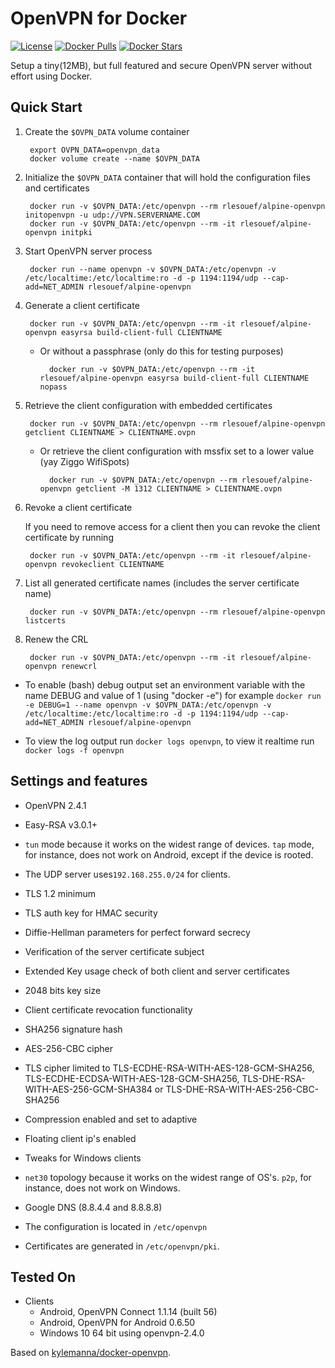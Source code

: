 # OpenVPN for Docker

[![License](https://img.shields.io/badge/license-MIT-blue.svg)](https://raw.githubusercontent.com/chadoe/docker-openvpn/master/LICENSE)
[![Docker Pulls](https://img.shields.io/docker/pulls/martin/openvpn.svg)](https://hub.docker.com/r/martin/openvpn/)
[![Docker Stars](https://img.shields.io/docker/stars/martin/openvpn.svg)](https://hub.docker.com/r/martin/openvpn/)


Setup a tiny(12MB), but full featured and secure OpenVPN server without effort using Docker.

## Quick Start

1. Create the `$OVPN_DATA` volume container 

        export OVPN_DATA=openvpn_data
        docker volume create --name $OVPN_DATA

2. Initialize the `$OVPN_DATA` container that will hold the configuration files and certificates

        docker run -v $OVPN_DATA:/etc/openvpn --rm rlesouef/alpine-openvpn initopenvpn -u udp://VPN.SERVERNAME.COM
        docker run -v $OVPN_DATA:/etc/openvpn --rm -it rlesouef/alpine-openvpn initpki

3. Start OpenVPN server process

        docker run --name openvpn -v $OVPN_DATA:/etc/openvpn -v /etc/localtime:/etc/localtime:ro -d -p 1194:1194/udp --cap-add=NET_ADMIN rlesouef/alpine-openvpn

4. Generate a client certificate

        docker run -v $OVPN_DATA:/etc/openvpn --rm -it rlesouef/alpine-openvpn easyrsa build-client-full CLIENTNAME

    - Or without a passphrase (only do this for testing purposes)

            docker run -v $OVPN_DATA:/etc/openvpn --rm -it rlesouef/alpine-openvpn easyrsa build-client-full CLIENTNAME nopass

5. Retrieve the client configuration with embedded certificates

        docker run -v $OVPN_DATA:/etc/openvpn --rm rlesouef/alpine-openvpn getclient CLIENTNAME > CLIENTNAME.ovpn

    - Or retrieve the client configuration with mssfix set to a lower value (yay Ziggo WifiSpots)

            docker run -v $OVPN_DATA:/etc/openvpn --rm rlesouef/alpine-openvpn getclient -M 1312 CLIENTNAME > CLIENTNAME.ovpn

6. Revoke a client certificate
		
    If you need to remove access for a client then you can revoke the client certificate by running

        docker run -v $OVPN_DATA:/etc/openvpn --rm -it rlesouef/alpine-openvpn revokeclient CLIENTNAME

7. List all generated certificate names (includes the server certificate name)

        docker run -v $OVPN_DATA:/etc/openvpn --rm rlesouef/alpine-openvpn listcerts

8. Renew the CRL

        docker run -v $OVPN_DATA:/etc/openvpn --rm -it rlesouef/alpine-openvpn renewcrl

* To enable (bash) debug output set an environment variable with the name DEBUG and value of 1 (using "docker -e")
        for example `docker run -e DEBUG=1 --name openvpn -v $OVPN_DATA:/etc/openvpn -v /etc/localtime:/etc/localtime:ro -d -p 1194:1194/udp --cap-add=NET_ADMIN rlesouef/alpine-openvpn`

* To view the log output run `docker logs openvpn`, to view it realtime run `docker logs -f openvpn`

## Settings and features
* OpenVPN 2.4.1
* Easy-RSA v3.0.1+
* `tun` mode because it works on the widest range of devices. `tap` mode, for instance, does not work on Android, except if the device is rooted.
* The UDP server uses`192.168.255.0/24` for clients.
* TLS 1.2 minimum
* TLS auth key for HMAC security
* Diffie-Hellman parameters for perfect forward secrecy
* Verification of the server certificate subject
* Extended Key usage check of both client and server certificates
* 2048 bits key size
* Client certificate revocation functionality
* SHA256 signature hash
* AES-256-CBC cipher
* TLS cipher limited to TLS-ECDHE-RSA-WITH-AES-128-GCM-SHA256, TLS-ECDHE-ECDSA-WITH-AES-128-GCM-SHA256, TLS-DHE-RSA-WITH-AES-256-GCM-SHA384 or TLS-DHE-RSA-WITH-AES-256-CBC-SHA256
* Compression enabled and set to adaptive
* Floating client ip's enabled
* Tweaks for Windows clients
* `net30` topology because it works on the widest range of OS's. `p2p`, for instance, does not work on Windows.
* Google DNS (8.8.4.4 and 8.8.8.8)

* The configuration is located in `/etc/openvpn`
* Certificates are generated in `/etc/openvpn/pki`.


## Tested On

* Clients
  * Android, OpenVPN Connect 1.1.14 (built 56)
  * Android, OpenVPN for Android 0.6.50
  * Windows 10 64 bit using openvpn-2.4.0


Based on [kylemanna/docker-openvpn](https://github.com/kylemanna/docker-openvpn).

